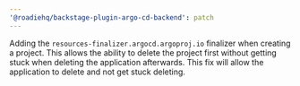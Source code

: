 ```yaml
---
'@roadiehq/backstage-plugin-argo-cd-backend': patch
---
```


Adding the `resources-finalizer.argocd.argoproj.io` finalizer when creating a project. This allows the ability to delete the project first without getting stuck when deleting the application afterwards. This fix will allow the application to delete and not get stuck deleting.
